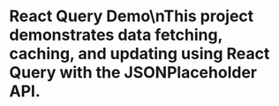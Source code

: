 # React Query Demo\nThis project demonstrates data fetching, caching, and updating using React Query with the JSONPlaceholder API.
